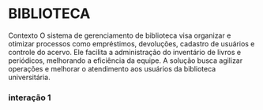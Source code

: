# BIBLIOTECA
Contexto
O sistema de gerenciamento de biblioteca visa organizar e otimizar processos como empréstimos, devoluções, cadastro de usuários e controle do acervo. Ele facilita a administração do inventário de livros e periódicos, melhorando a eficiência da equipe. A solução busca agilizar operações e melhorar o atendimento aos usuários da biblioteca universitária.

### interação 1
